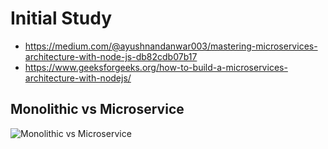 # Initial Study

- https://medium.com/@ayushnandanwar003/mastering-microservices-architecture-with-node-js-db82cdb07b17
- https://www.geeksforgeeks.org/how-to-build-a-microservices-architecture-with-nodejs/

## Monolithic vs Microservice

![Monolithic vs Microservice](/images/image.png)


